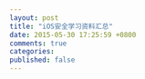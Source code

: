 ```yaml
---
layout: post
title: "iOS安全学习资料汇总"
date: 2015-05-30 17:25:59 +0800
comments: true
categories: 
published: false
---
```

